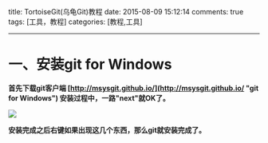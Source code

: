 title: TortoiseGit(乌龟Git)教程 
date: 2015-08-09 15:12:14
comments: true
tags: [工具，教程]
categories: [教程,工具]

---
  
# 一、安装git for Windows #
**首先下载git客户端 [http://msysgit.github.io/](http://msysgit.github.io/ "git for Windows") 
安装过程中，一路"next"就OK了。**

![](http://i.imgur.com/dPHM3ET.png)

**安装完成之后右键如果出现这几个东西，那么git就安装完成了。**





